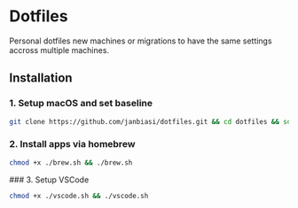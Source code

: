 # Dotfiles

Personal dotfiles new machines or migrations to have the same settings accross multiple machines.

## Installation

### 1. Setup macOS and set baseline

```sh
git clone https://github.com/janbiasi/dotfiles.git && cd dotfiles && source setup.sh
```

### 2. Install apps via homebrew

```sh
chmod +x ./brew.sh && ./brew.sh
```

### 3. Setup VSCode

```sh
chmod +x ./vscode.sh && ./vscode.sh
```
